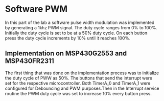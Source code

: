 # Software PWM
In this part of the lab a software pulse width modulation was implemented by generating a 1khz PWM signal. The duty cycle ranges from 0% to 100%. Initially the duty cycle is set to be at a 50% duty cycle. On each button press the duty cycle increments by 10% until it reaches 100%. 

## Implementation on MSP430G2553 and MSP430FR2311
The first thing that was done on the implementation process was to initialize the duty cycle of PWW as 50%. The buttons that send the interrupt were set for the respective microcontroller. 
Both TimerA_0 and TimerA_1 were configured for Debouncing and PWM purposes.Then in the Interrupt service routine the PWM duty cycle was set to increase 10% every button press. 


